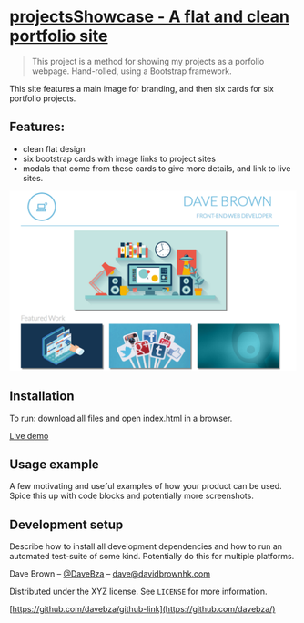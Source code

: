 # [projectsShowcase - A flat and clean portfolio site](https://davebza.github.io/portfolio/)
> This project is a method for showing my projects as a porfolio webpage. Hand-rolled, using a Bootstrap framework.

This site features a main image for branding, and then six cards for six portfolio projects.

## Features:

- clean flat design
- six bootstrap cards with image links to project sites
- modals that come from these cards to give more details, and link to live sites.

![](images/readmePreview.png)

## Installation

To run: download all files and open index.html in a browser.

[Live demo](https://davebza.github.io/portfolio/)

## Usage example

A few motivating and useful examples of how your product can be used. Spice this up with code blocks and potentially more screenshots.

## Development setup

Describe how to install all development dependencies and how to run an automated test-suite of some kind. Potentially do this for multiple platforms.

Dave Brown – [@DaveBza](https://twitter.com/DaveBza) – dave@davidbrownhk.com

Distributed under the XYZ license. See ``LICENSE`` for more information.

[https://github.com/davebza/github-link](https://github.com/davebza/)
